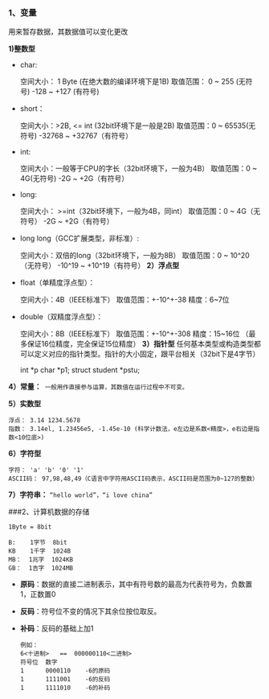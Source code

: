 ### 1、变量
用来暂存数据，其数据值可以变化更改

**1)整数型**

- char:


    空间大小： 1 Byte   (在绝大数的编译环境下是1B)
    取值范围： 0 ~ 255  (无符号)  -128 ~ +127 (有符号)
          
- short：


    空间大小：>2B, <= int (32bit环境下是一般是2B)
    取值范围：0 ~ 65535(无符号) -32768 ~ +32767（有符号）
    
- int:


    空间大小：一般等于CPU的字长（32bit环境下，一般为4B）
    取值范围：0 ~ 4G(无符号)  -2G ~ +2G（有符号）
    
- long:


    空间大小： >=int（32bit环境下，一般为4B，同int）
    取值范围：0 ~ 4G（无符号） -2G ~ +2G（有符号）
    
- long long（GCC扩展类型，非标准）:


    空间大小：双倍的long（32bit环境下，一般为8B）
    取值范围：0 ~ 10^20（无符号） -10^19 ~ +10^19（有符号）
**2）浮点型**
- float（单精度浮点型）：


    空间大小：4B（IEEE标准下）
    取值范围：+-10^+-38
    精度：6~7位
    
- double（双精度浮点型）：


    空间大小：8B（IEEE标准下）
    取值范围：+-10^+-308
    精度：15~16位 （最多保证16位精度，完全保证15位精度）
**3）指针型**
任何基本类型或构造类型都可以定义对应的指针类型。指针的大小固定，跟平台相关（32bit下是4字节）

    int *p
    char *p1;
    struct student *pstu;
    
**4）常量：**` 一般用作直接参与运算，其数值在运行过程中不可变。`

**5）实数型**

    浮点： 3.14 1234.5678
    指数： 3.14el, 1.23456e5, -1.45e-10 (科学计数法，e左边是系数<精度>，e右边是指数<10位底>)

**6）字符型**
    
    字符： 'a' 'b' '0' '1'
    ASCII码： 97,98,48,49（C语言中字符用ASCII码表示，ASCII码是范围为0~127的整数）

**7）字符串：** `“hello world”，“i love china”`

###2、计算机数据的存储

    1Byte = 8bit
    
    B:    1字节  8bit
    KB    1千字  1024B 
    MB：  1兆字  1024KB
    GB：  1吉字  1024MB  

- **原码**：数据的直接二进制表示，其中有符号数的最高为代表符号为，负数置1，正数置0
- **反码**：符号位不变的情况下其余位按位取反。
- **补码**：反码的基础上加1


      例如：
      6<十进制>   ==  000000110<二进制> 
      符号位  数字
      1      0000110    -6的原码
      1      1111001    -6的反码
      1      1111010    -6的补码 
                